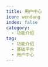 ```yaml
---
title: 用户中心
icon: wendang
index: false
category:
  - 功能介绍
tag:
  - 功能介绍
  - 基础平台
  - 用户中心
---
```


<AutoCatalog />
